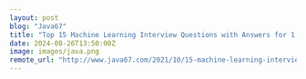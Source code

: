 ```yaml
---
layout: post
blog: "Java67"
title: "Top 15 Machine Learning Interview Questions with Answers for 1 to 2 years Experienced"
date: 2024-08-26T13:50:00Z
image: images/java.png
remote_url: "http://www.java67.com/2021/10/15-machine-learning-interview-questions.html"
---
```

